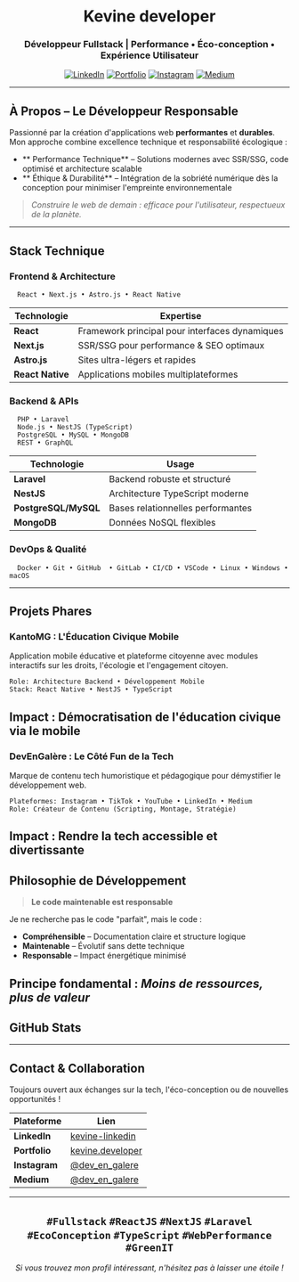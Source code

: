 <div align="center">

#  Kevine developer

### Développeur Fullstack | Performance • Éco-conception • Expérience Utilisateur

[![LinkedIn](https://img.shields.io/badge/LinkedIn-0077B5?style=for-the-badge&logo=linkedin&logoColor=white)](https://www.linkedin.com/in/yvesnarsonkevine)
[![Portfolio](https://img.shields.io/badge/Portfolio-000000?style=for-the-badge&logo=About.me&logoColor=white)]([https://kevine.dev](https://kevine-portfolio.vercel.app/))
[![Instagram](https://img.shields.io/badge/Instagram-E4405F?style=for-the-badge&logo=instagram&logoColor=white)](https://www.instagram.com/dev_en_galere)
[![Medium](https://img.shields.io/badge/Medium-12100E?style=for-the-badge&logo=medium&logoColor=white)](https://medium.com/@dev_en_galere)

</div>

---

##  À Propos – Le Développeur Responsable

Passionné par la création d'applications web **performantes** et **durables**. Mon approche combine excellence technique et responsabilité écologique :

- ** Performance Technique** – Solutions modernes avec SSR/SSG, code optimisé et architecture scalable
- ** Éthique & Durabilité** – Intégration de la sobriété numérique dès la conception pour minimiser l'empreinte environnementale

> *Construire le web de demain : efficace pour l'utilisateur, respectueux de la planète.*

---

##  Stack Technique

### **Frontend & Architecture**

```
  React • Next.js • Astro.js • React Native
```

| Technologie | Expertise |
|------------|-----------|
| **React** | Framework principal pour interfaces dynamiques |
| **Next.js** | SSR/SSG pour performance & SEO optimaux |
| **Astro.js** | Sites ultra-légers et rapides |
| **React Native** | Applications mobiles multiplateformes |

### **Backend & APIs**

```
  PHP • Laravel
  Node.js • NestJS (TypeScript)
  PostgreSQL • MySQL • MongoDB
  REST • GraphQL
```

| Technologie | Usage |
|------------|-------|
| **Laravel** | Backend robuste et structuré |
| **NestJS** | Architecture TypeScript moderne |
| **PostgreSQL/MySQL** | Bases relationnelles performantes |
| **MongoDB** | Données NoSQL flexibles |

### **DevOps & Qualité**

```
  Docker • Git • GitHub  • GitLab • CI/CD • VSCode • Linux • Windows • macOS
```
---
##  Projets Phares

### **KantoMG : L'Éducation Civique Mobile**
Application mobile éducative et plateforme citoyenne avec modules interactifs sur les droits, l'écologie et l'engagement citoyen.
```
Role: Architecture Backend • Développement Mobile
Stack: React Native • NestJS • TypeScript
```
**Impact** : Démocratisation de l'éducation civique via le mobile
---
### **DevEnGalère : Le Côté Fun de la Tech**
Marque de contenu tech humoristique et pédagogique pour démystifier le développement web.
```
Plateformes: Instagram • TikTok • YouTube • LinkedIn • Medium
Role: Créateur de Contenu (Scripting, Montage, Stratégie)
```
**Impact** : Rendre la tech accessible et divertissante
---
##  Philosophie de Développement

> **Le code maintenable est responsable**

Je ne recherche pas le code "parfait", mais le code :

-  **Compréhensible** – Documentation claire et structure logique
-  **Maintenable** – Évolutif sans dette technique
-  **Responsable** – Impact énergétique minimisé

**Principe fondamental** : *Moins de ressources, plus de valeur*
---

##  GitHub Stats
<div align="center">
</div>

---
##  Contact & Collaboration
Toujours ouvert aux échanges sur la tech, l'éco-conception ou de nouvelles opportunités !

<div align="center">
  
| Plateforme | Lien |
|-----------|------|
|  **LinkedIn** | [kevine-linkedin](https://www.linkedin.com/in/yvesnarsonkevine) |
|  **Portfolio** | [kevine.developer](https://kevine-portfolio.vercel.app/) |
|  **Instagram** | [@dev_en_galere](https://www.instagram.com/dev_en_galere) |
|  **Medium** | [@dev_en_galere](https://medium.com/@dev_en_galere) |
  
</div>

---
<div align="center">

`#Fullstack` `#ReactJS` `#NextJS` `#Laravel` `#EcoConception` `#TypeScript` `#WebPerformance` `#GreenIT`
---

 *Si vous trouvez mon profil intéressant, n'hésitez pas à laisser une étoile !*
</div>
